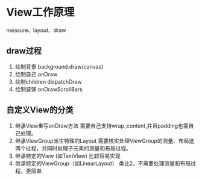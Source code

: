 # View工作原理

measure、layout、draw

## draw过程

1. 绘制背景      background.draw(canvas)
2. 绘制自己      onDraw
3. 绘制children  dispatchDraw
4. 绘制装饰       onDrawScrollBars

## 自定义View的分类

1. 继承View重写onDraw方法
   需要自己支持wrap_content,并且padding也需自己处理。
2. 继承ViewGroup派生特殊的Layout
   需要核实处理ViewGroup的测量、布局这两个过程，并同时处理子元素的测量和布局过程。
3. 继承特定的View (如TextView)
   比较容易实现
4. 继承特定的ViewGroup（如LinearLayout）
   类比2，不需要处理测量和布局过程，更简单
